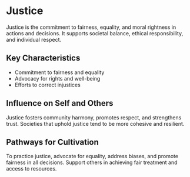 # Justice

Justice is the commitment to fairness, equality, and moral rightness in actions and decisions. It supports societal balance, ethical responsibility, and individual respect.

## Key Characteristics

- Commitment to fairness and equality
- Advocacy for rights and well-being
- Efforts to correct injustices

## Influence on Self and Others

Justice fosters community harmony, promotes respect, and strengthens trust. Societies that uphold justice tend to be more cohesive and resilient.

## Pathways for Cultivation

To practice justice, advocate for equality, address biases, and promote fairness in all decisions. Support others in achieving fair treatment and access to resources.
